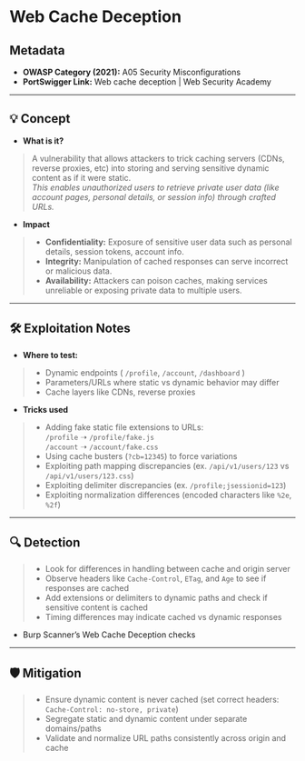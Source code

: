 # Web Cache Deception

## Metadata
- **OWASP Category (2021):** A05 Security Misconfigurations
- **PortSwigger Link:** Web cache deception | Web Security Academy

---

## 💡 Concept
- **What is it?**
> A vulnerability that allows attackers to trick caching servers (CDNs, reverse proxies, etc) into storing and serving sensitive dynamic content as if it were static.  
> *This enables unauthorized users to retrieve private user data (like account pages, personal details, or session info) through crafted URLs.*

- **Impact**
> - **Confidentiality:** Exposure of sensitive user data such as personal details, session tokens, account info.  
> - **Integrity:** Manipulation of cached responses can serve incorrect or malicious data.  
> - **Availability:** Attackers can poison caches, making services unreliable or exposing private data to multiple users.

---

## 🛠 Exploitation Notes
- **Where to test:**
> - Dynamic endpoints ( `/profile`, `/account`, `/dashboard` )
> - Parameters/URLs where static vs dynamic behavior may differ
> - Cache layers like CDNs, reverse proxies

- **Tricks used**
> - Adding fake static file extensions to URLs:  
>  `/profile` ➝ `/profile/fake.js`  
>  `/account` ➝ `/account/fake.css`
> - Using cache busters (`?cb=12345`) to force variations
> - Exploiting path mapping discrepancies (ex. `/api/v1/users/123` vs `/api/v1/users/123.css`)
> - Exploiting delimiter discrepancies (ex. `/profile;jsessionid=123`)
> - Exploiting normalization differences (encoded characters like `%2e`, `%2f`)

---

## 🔍 Detection
> - Look for differences in handling between cache and origin server
> - Observe headers like `Cache-Control`, `ETag`, and `Age` to see if responses are cached
> - Add extensions or delimiters to dynamic paths and check if sensitive content is cached
> - Timing differences may indicate cached vs dynamic responses
- Burp Scanner’s Web Cache Deception checks

---

## 🛡 Mitigation
> - Ensure dynamic content is never cached (set correct headers: `Cache-Control: no-store, private`)
> - Segregate static and dynamic content under separate domains/paths
> - Validate and normalize URL paths consistently across origin and cache
